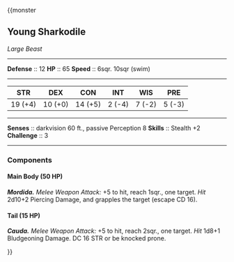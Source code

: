 {{monster
## Young Sharkodile
*Large Beast*
___
**Defense**     :: 12
**HP**          :: 65
**Speed**       :: 6sqr. 10sqr (swim)
___
|  STR   |   DEX   |   CON   |   INT   |   WIS   |   PRE   |
|:------:|:-------:|:-------:|:-------:|:-------:|:-------:|
| 19 (+4) | 10 (+0) | 14 (+5) | 2 (-4) | 7 (-2) | 5 (-3) |
___
**Senses**               :: darkvision 60 ft., passive Perception 8
**Skills** :: Stealth +2
**Challenge**            :: 3
___

### Components
#### Main Body (50 HP)
***Mordida.*** *Melee Weapon Attack:* +5 to hit, reach 1sqr., one target. *Hit* 2d10+2 Piercing Damage, and grapples the target (escape CD 16).
 
#### Tail (15 HP)
***Cauda.*** *Melee Weapon Attack:* +5 to hit, reach 2sqr., one target. *Hit* 1d8+1 Bludgeoning Damage. DC 16 STR or be knocked prone.

}}